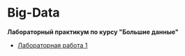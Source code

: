 # Big-Data

__Лабораторный практикум по курсу "Большие данные"__

* [Лабораторная работа 1](https://github.com/DimaScientist/Big-Data/tree/main/LabWork1)
